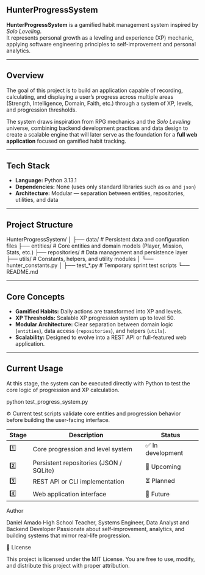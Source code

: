 ## HunterProgressSystem

**HunterProgressSystem** is a gamified habit management system inspired by *Solo Leveling*.  
It represents personal growth as a leveling and experience (XP) mechanic, applying software engineering principles to self-improvement and personal analytics.

---

## Overview

The goal of this project is to build an application capable of recording, calculating, and displaying a user’s progress across multiple areas (Strength, Intelligence, Domain, Faith, etc.) through a system of XP, levels, and progression thresholds.

The system draws inspiration from RPG mechanics and the *Solo Leveling* universe, combining backend development practices and data design to create a scalable engine that will later serve as the foundation for a **full web application** focused on gamified habit tracking.

---

## Tech Stack

- **Language:** Python 3.13.1  
- **Dependencies:** None (uses only standard libraries such as `os` and `json`)  
- **Architecture:** Modular — separation between entities, repositories, utilities, and data

---

## Project Structure

HunterProgressSystem/
│
├── data/ # Persistent data and configuration files
├── entities/ # Core entities and domain models (Player, Mission, Stats, etc.)
├── repositories/ # Data management and persistence layer
├── utils/ # Constants, helpers, and utility modules
│ └── hunter_constants.py
│
├── test_*.py # Temporary sprint test scripts
└── README.md


---

## Core Concepts

- **Gamified Habits:** Daily actions are transformed into XP and levels.  
- **XP Thresholds:** Scalable XP progression system up to level 50.  
- **Modular Architecture:** Clear separation between domain logic (`entities`), data access (`repositories`), and helpers (`utils`).  
- **Scalability:** Designed to evolve into a REST API or full-featured web application.

---

## Current Usage

At this stage, the system can be executed directly with Python to test the core logic of progression and XP calculation.

python test_progress_system.py

⚙️ Current test scripts validate core entities and progression behavior before building the user-facing interface.

| Stage | Description                             | Status           |
| ----- | --------------------------------------- | ---------------- |
| 1️⃣   | Core progression and level system       | ✅ In development |
| 2️⃣   | Persistent repositories (JSON / SQLite) | 🧩 Upcoming      |
| 3️⃣   | REST API or CLI implementation          | ⏳ Planned        |
| 4️⃣   | Web application interface               | 🔮 Future        |


Author

Daniel Amado
High School Teacher, Systems Engineer, Data Analyst and Backend Developer
Passionate about self-improvement, analytics, and building systems that mirror real-life progression.

📜 License

This project is licensed under the MIT License.
You are free to use, modify, and distribute this project with proper attribution.